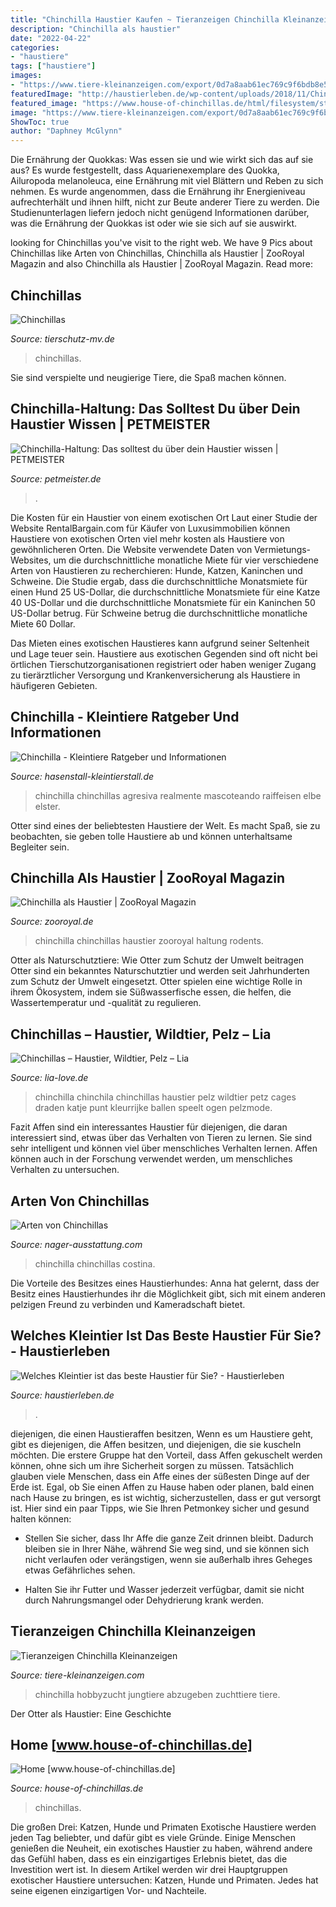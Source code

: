 ```yaml
---
title: "Chinchilla Haustier Kaufen ~ Tieranzeigen Chinchilla Kleinanzeigen"
description: "Chinchilla als haustier"
date: "2022-04-22"
categories:
- "haustiere"
tags: ["haustiere"]
images:
- "https://www.tiere-kleinanzeigen.com/export/0d7a8aab61ec769c9f6bdb8e5ced4.jpg"
featuredImage: "http://haustierleben.de/wp-content/uploads/2018/11/Chinchilla-310x420.jpg"
featured_image: "https://www.house-of-chinchillas.de/html/filesystem/storeFolder/2/1200-1200/crop/Chinchilla_lanigera_reared.jpg"
image: "https://www.tiere-kleinanzeigen.com/export/0d7a8aab61ec769c9f6bdb8e5ced4.jpg"
ShowToc: true
author: "Daphney McGlynn"
---
```



Die Ernährung der Quokkas: Was essen sie und wie wirkt sich das auf sie aus?
Es wurde festgestellt, dass Aquarienexemplare des Quokka, Ailuropoda melanoleuca, eine Ernährung mit viel Blättern und Reben zu sich nehmen. Es wurde angenommen, dass die Ernährung ihr Energieniveau aufrechterhält und ihnen hilft, nicht zur Beute anderer Tiere zu werden. Die Studienunterlagen liefern jedoch nicht genügend Informationen darüber, was die Ernährung der Quokkas ist oder wie sie sich auf sie auswirkt.

	

		
looking for Chinchillas you've visit to the right web. We have 9 Pics about Chinchillas like Arten von Chinchillas, Chinchilla als Haustier | ZooRoyal Magazin and also Chinchilla als Haustier | ZooRoyal Magazin. Read more:
		
    
## Chinchillas

<img loading=lazy src="https://tierschutz-mv.de/images/Abgabetiere/08-18/Chis/DSC_0502.jpg" onerror="this.onerror=null;this.src='https://tse2.mm.bing.net/th?id=OIP.l4ckjyLvaghRqMrdNCb-GAHaE8&amp;pid=15.1';" alt="Chinchillas">

_Source: tierschutz-mv.de_

>chinchillas. 

	

Sie sind verspielte und neugierige Tiere, die Spaß machen können.

    
## Chinchilla-Haltung: Das Solltest Du über Dein Haustier Wissen | PETMEISTER

<img loading=lazy src="https://www.petmeister.de/wp-content/uploads/2021/06/Chinchilla-Haltung-0-4917981_m-2048x1322.jpg" onerror="this.onerror=null;this.src='https://tse3.mm.bing.net/th?id=OIP.1t5uai5ms4Y7oSY8FK50fgHaEx&amp;pid=15.1';" alt="Chinchilla-Haltung: Das solltest du über dein Haustier wissen | PETMEISTER">

_Source: petmeister.de_

>. 

	

Die Kosten für ein Haustier von einem exotischen Ort
Laut einer Studie der Website RentalBargain.com für Käufer von Luxusimmobilien können Haustiere von exotischen Orten viel mehr kosten als Haustiere von gewöhnlicheren Orten.
Die Website verwendete Daten von Vermietungs-Websites, um die durchschnittliche monatliche Miete für vier verschiedene Arten von Haustieren zu recherchieren: Hunde, Katzen, Kaninchen und Schweine. Die Studie ergab, dass die durchschnittliche Monatsmiete für einen Hund 25 US-Dollar, die durchschnittliche Monatsmiete für eine Katze 40 US-Dollar und die durchschnittliche Monatsmiete für ein Kaninchen 50 US-Dollar betrug. Für Schweine betrug die durchschnittliche monatliche Miete 60 Dollar.

Das Mieten eines exotischen Haustieres kann aufgrund seiner Seltenheit und Lage teuer sein. Haustiere aus exotischen Gegenden sind oft nicht bei örtlichen Tierschutzorganisationen registriert oder haben weniger Zugang zu tierärztlicher Versorgung und Krankenversicherung als Haustiere in häufigeren Gebieten.

    
## Chinchilla - Kleintiere Ratgeber Und Informationen

<img loading=lazy src="https://www.hasenstall-kleintierstall.de/wp-content/uploads/2020/04/chinchilla-4830463_640.jpg" onerror="this.onerror=null;this.src='https://tse4.mm.bing.net/th?id=OIP.PBSV-UuDN5Yb1Eltey32JgHaE7&amp;pid=15.1';" alt="Chinchilla - Kleintiere Ratgeber und Informationen">

_Source: hasenstall-kleintierstall.de_

>chinchilla chinchillas agresiva realmente mascoteando raiffeisen elbe elster. 

	

Otter sind eines der beliebtesten Haustiere der Welt. Es macht Spaß, sie zu beobachten, sie geben tolle Haustiere ab und können unterhaltsame Begleiter sein.

    
## Chinchilla Als Haustier | ZooRoyal Magazin

<img loading=lazy src="https://www.zooroyal.de/magazin/wp-content/uploads/2014/11/chinchilla-760x560.jpg" onerror="this.onerror=null;this.src='https://tse4.mm.bing.net/th?id=OIP.XcCkygKwl6rFLJoCq9IS-AHaFd&amp;pid=15.1';" alt="Chinchilla als Haustier | ZooRoyal Magazin">

_Source: zooroyal.de_

>chinchilla chinchillas haustier zooroyal haltung rodents. 

	

Otter als Naturschutztiere: Wie Otter zum Schutz der Umwelt beitragen
Otter sind ein bekanntes Naturschutztier und werden seit Jahrhunderten zum Schutz der Umwelt eingesetzt. Otter spielen eine wichtige Rolle in ihrem Ökosystem, indem sie Süßwasserfische essen, die helfen, die Wassertemperatur und -qualität zu regulieren.

    
## Chinchillas – Haustier, Wildtier, Pelz – Lia

<img loading=lazy src="https://www.lia-love.de/wp-content/uploads/2020/08/chinchilla-haustier-wildtier3.jpg" onerror="this.onerror=null;this.src='https://tse2.mm.bing.net/th?id=OIP.cGbfdTSbDOkou00OSaB_lAHaE8&amp;pid=15.1';" alt="Chinchillas – Haustier, Wildtier, Pelz – Lia">

_Source: lia-love.de_

>chinchilla chinchila chinchillas haustier pelz wildtier petz cages draden katje punt kleurrijke ballen speelt ogen pelzmode. 

	

Fazit
Affen sind ein interessantes Haustier für diejenigen, die daran interessiert sind, etwas über das Verhalten von Tieren zu lernen. Sie sind sehr intelligent und können viel über menschliches Verhalten lernen. Affen können auch in der Forschung verwendet werden, um menschliches Verhalten zu untersuchen.

    
## Arten Von Chinchillas

<img loading=lazy src="https://www.nager-ausstattung.com/wp-content/uploads/2017/08/chinchilla-1897807_1920.jpg" onerror="this.onerror=null;this.src='https://tse2.mm.bing.net/th?id=OIP.ATee42fPOcgd0DeAE-mlWAHaFj&amp;pid=15.1';" alt="Arten von Chinchillas">

_Source: nager-ausstattung.com_

>chinchilla chinchillas costina. 

	

Die Vorteile des Besitzes eines Haustierhundes: Anna hat gelernt, dass der Besitz eines Haustierhundes ihr die Möglichkeit gibt, sich mit einem anderen pelzigen Freund zu verbinden und Kameradschaft bietet.

    
## Welches Kleintier Ist Das Beste Haustier Für Sie? - Haustierleben

<img loading=lazy src="http://haustierleben.de/wp-content/uploads/2018/11/Chinchilla-310x420.jpg" onerror="this.onerror=null;this.src='https://tse2.mm.bing.net/th?id=OIP.paLmdN6RT9Nu82OJLnzIigAAAA&amp;pid=15.1';" alt="Welches Kleintier ist das beste Haustier für Sie? - Haustierleben">

_Source: haustierleben.de_

>. 

	

diejenigen, die einen Haustieraffen besitzen,
Wenn es um Haustiere geht, gibt es diejenigen, die Affen besitzen, und diejenigen, die sie kuscheln möchten. Die erstere Gruppe hat den Vorteil, dass Affen gekuschelt werden können, ohne sich um ihre Sicherheit sorgen zu müssen. Tatsächlich glauben viele Menschen, dass ein Affe eines der süßesten Dinge auf der Erde ist. Egal, ob Sie einen Affen zu Hause haben oder planen, bald einen nach Hause zu bringen, es ist wichtig, sicherzustellen, dass er gut versorgt ist. Hier sind ein paar Tipps, wie Sie Ihren Petmonkey sicher und gesund halten können:
- Stellen Sie sicher, dass Ihr Affe die ganze Zeit drinnen bleibt. Dadurch bleiben sie in Ihrer Nähe, während Sie weg sind, und sie können sich nicht verlaufen oder verängstigen, wenn sie außerhalb ihres Geheges etwas Gefährliches sehen.

- Halten Sie ihr Futter und Wasser jederzeit verfügbar, damit sie nicht durch Nahrungsmangel oder Dehydrierung krank werden.

    
## Tieranzeigen Chinchilla Kleinanzeigen

<img loading=lazy src="https://www.tiere-kleinanzeigen.com/export/0d7a8aab61ec769c9f6bdb8e5ced4.jpg" onerror="this.onerror=null;this.src='https://tse3.mm.bing.net/th?id=OIP.7izA4nts9GOPHPS1ZdrCHQHaFp&amp;pid=15.1';" alt="Tieranzeigen Chinchilla Kleinanzeigen">

_Source: tiere-kleinanzeigen.com_

>chinchilla hobbyzucht jungtiere abzugeben zuchttiere tiere. 

	

Der Otter als Haustier: Eine Geschichte

    
## Home [www.house-of-chinchillas.de]

<img loading=lazy src="https://www.house-of-chinchillas.de/html/filesystem/storeFolder/2/1200-1200/crop/Chinchilla_lanigera_reared.jpg" onerror="this.onerror=null;this.src='https://tse1.mm.bing.net/th?id=OIP.JEv4Z0_9e_AdglQSBbHbIwHaHa&amp;pid=15.1';" alt="Home [www.house-of-chinchillas.de]">

_Source: house-of-chinchillas.de_

>chinchillas. 

	

Die großen Drei: Katzen, Hunde und Primaten
Exotische Haustiere werden jeden Tag beliebter, und dafür gibt es viele Gründe. Einige Menschen genießen die Neuheit, ein exotisches Haustier zu haben, während andere das Gefühl haben, dass es ein einzigartiges Erlebnis bietet, das die Investition wert ist. In diesem Artikel werden wir drei Hauptgruppen exotischer Haustiere untersuchen: Katzen, Hunde und Primaten. Jedes hat seine eigenen einzigartigen Vor- und Nachteile.


